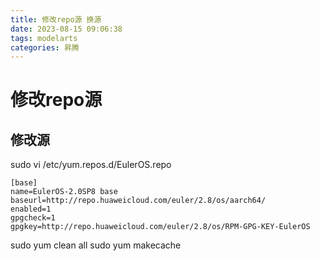```yaml
---
title: 修改repo源 换源
date: 2023-08-15 09:06:38
tags: modelarts
categories: 昇腾
---
```


# 修改repo源

## 修改源

sudo vi /etc/yum.repos.d/EulerOS.repo

```
[base]
name=EulerOS-2.0SP8 base
baseurl=http://repo.huaweicloud.com/euler/2.8/os/aarch64/
enabled=1
gpgcheck=1
gpgkey=http://repo.huaweicloud.com/euler/2.8/os/RPM-GPG-KEY-EulerOS
```
sudo yum clean all
sudo yum makecache